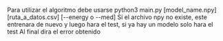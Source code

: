 Para utilizar el algoritmo debe usarse 
python3 main.py [model_name.npy] [ruta_a_datos.csv] [--energy o --med]
Si el archivo npy no existe, este entrenara de nuevo y luego hara el test, si ya hay un modelo solo hara el test
Al final dira el error obtenido